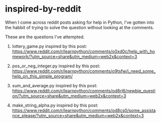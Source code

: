 # inspired-by-reddit

When I come across reddit posts asking for help in Python, I've gotten into the habbit of trying to solve the question without looking at the comments.

These are the questions I've attempted.

1. lottery_game.py inspired by this post: https://www.reddit.com/r/learnpython/comments/o0xd0c/help_with_homework/?utm_source=share&utm_medium=web2x&context=3

2. pos_or_neg_integer.py inspired by this post: https://www.reddit.com/r/learnpython/comments/o9tsfw/i_need_some_help_on_this_simple_program/

3. sum_and_average.py inspired by this post: https://www.reddit.com/r/learnpython/comments/od8rj6/newbie_question/?utm_source=share&utm_medium=web2x&context=3

4. make_string_alpha.py inspired by this post: https://www.reddit.com/r/learnpython/comments/od8cs0/some_assistance_please/?utm_source=share&utm_medium=web2x&context=3
